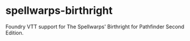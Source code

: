 # spellwarps-birthright
Foundry VTT support for The Spellwarps' Birthright for Pathfinder Second Edition.

